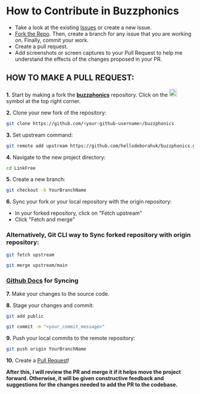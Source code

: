 # How to Contribute in Buzzphonics

- Take a look at the existing [Issues](https://github.com/hellodeborahuk/buzzphonics/issues) or create a new issue.
- [Fork the Repo](https://github.com/hellodeborahuk/buzzphonics/fork). Then, create a branch for any issue that you are working on. Finally, commit your work.
- Create a pull request.
- Add screenshots or screen captures to your Pull Request to help me understand the effects of the changes proposed in your PR.

## HOW TO MAKE A PULL REQUEST:

**1.** Start by making a fork the [**buzzphonics**](https://github.com/hellodeborahuk/buzzphonics) repository. Click on the <a href="https://github.com/hellodeborahuk/buzzphonics/fork"><img src="https://i.imgur.com/G4z1kEe.png" height="21" width="21"></a> symbol at the top right corner.

**2.** Clone your new fork of the repository:

```bash
git clone https://github.com/<your-github-username>/buzzphonics
```

**3.** Set upstream command:

```bash
git remote add upstream https://github.com/hellodeborahuk/buzzphonics.git
```

**4.** Navigate to the new project directory:

```bash
cd LinkFree
```

**5.** Create a new branch:

```bash
git checkout -b YourBranchName
```

**6.** Sync your fork or your local repository with the origin repository:

- In your forked repository, click on "Fetch upstream"
- Click "Fetch and merge"

### Alternatively, Git CLI way to Sync forked repository with origin repository:

```bash
git fetch upstream
```

```bash
git merge upstream/main
```

### [Github Docs](https://docs.github.com/en/github/collaborating-with-pull-requests/addressing-merge-conflicts/resolving-a-merge-conflict-on-github) for Syncing

**7.** Make your changes to the source code.

**8.** Stage your changes and commit:

```bash
git add public
```

```bash
git commit -m "<your_commit_message>"
```

**9.** Push your local commits to the remote repository:

```bash
git push origin YourBranchName
```

**10.** Create a [Pull Request](https://help.github.com/en/github/collaborating-with-issues-and-pull-requests/creating-a-pull-request)!


**After this, I will review the PR and merge it if it helps move the project forward. Otherwise, it will be given constructive feedback and suggestions for the changes needed to add the PR to the codebase.**
